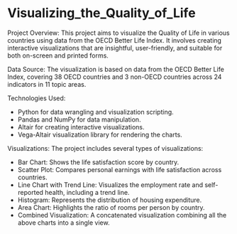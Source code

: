 # Visualizing_the_Quality_of_Life

Project Overview:
This project aims to visualize the Quality of Life in various countries using data from the OECD Better Life Index. It involves creating interactive visualizations that are insightful, user-friendly, and suitable for both on-screen and printed forms.

Data Source:
The visualization is based on data from the OECD Better Life Index, covering 38 OECD countries and 3 non-OECD countries across 24 indicators in 11 topic areas.

Technologies Used:
- Python for data wrangling and visualization scripting.
- Pandas and NumPy for data manipulation.
- Altair for creating interactive visualizations.
- Vega-Altair visualization library for rendering the charts.

Visualizations:
The project includes several types of visualizations:
- Bar Chart: Shows the life satisfaction score by country.
- Scatter Plot: Compares personal earnings with life satisfaction across countries.
- Line Chart with Trend Line: Visualizes the employment rate and self-reported health, including a trend line.
- Histogram: Represents the distribution of housing expenditure.
- Area Chart: Highlights the ratio of rooms per person by country.
- Combined Visualization: A concatenated visualization combining all the above charts into a single view.
